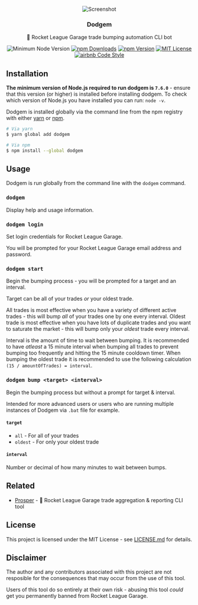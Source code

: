 <p align="center"><img src="screenshot.svg" alt="Screenshot"></p>
<h3 align="center">Dodgem</h3>
<p align="center">🎪 Rocket League Garage trade bumping automation CLI bot</p>
<p align="center">
	<img src="https://img.shields.io/node/v/dodgem.svg" alt="Minimum Node Version">
    <a href="https://www.npmjs.com/package/dodgem"><img src="https://img.shields.io/npm/dt/dodgem.svg" alt="npm Downloads"></a>
    <a href="https://www.npmjs.com/package/dodgem"><img src="https://img.shields.io/npm/v/dodgem.svg" alt="npm Version"></a>
    <a href="https://github.com/jamieweavis/dodgem/blob/master/LICENSE.md"><img src="https://img.shields.io/badge/license-MIT-blue.svg" alt="MIT License"></a>
    <a href="https://github.com/airbnb/javascript"><img src="https://img.shields.io/badge/codestyle-airbnb-fd5c63.svg" alt="airbnb Code Style"></a>
</p>

## Installation

**The minimum version of Node.js required to run dodgem is `7.6.0`** - ensure that this version (or higher) is installed before installing dodgem. To check which version of Node.js you have installed you can run: `node -v`.

Dodgem is installed globally via the command line from the npm registry with either [yarn](https://github.com/yarnpkg/yarn) or [npm](https://github.com/npm/npm).

```sh
# Via yarn
$ yarn global add dodgem

# Via npm
$ npm install --global dodgem
```

## Usage

Dodgem is run globally from the command line with the `dodgem` command.

### `dodgem`

Display help and usage information.

### `dodgem login`

Set login credentials for Rocket League Garage.

You will be prompted for your Rocket League Garage email address and password.

### `dodgem start`

Begin the bumping process - you will be prompted for a target and an interval.

Target can be all of your trades _or_ your oldest trade.

All trades is most effective when you have a variety of different active trades - this will bump _all_ of your trades one by one every interval. Oldest trade is most effective when you have lots of duplicate trades and you want to saturate the market - this will bump only your _oldest_ trade every interval.

Interval is the amount of time to wait between bumping. It is recommended to have _atleast_ a 15 minute interval when bumping all trades to prevent bumping too frequently and hitting the 15 minute cooldown timer. When bumping the oldest trade it is recommended to use the following calculation `(15 / amountOfTrades) = interval`.

### `dodgem bump <target> <interval>`

Begin the bumping process but without a prompt for target & interval.

Intended for more advanced users or users who are running multiple instances of Dodgem via `.bat` file for example.

#### `target`

- `all` - For all of your trades
- `oldest` - For only your oldest trade

#### `interval`

Number or decimal of how many minutes to wait between bumps.

## Related

* [Prosper](https://github.com/jamieweavis/prosper) - 💎 Rocket League Garage trade aggregation & reporting CLI tool

## License

This project is licensed under the MIT License - see [LICENSE.md](LICENSE.md) for details.

## Disclaimer

The author and any contributors associated with this project are not resposible for the consequences that may occur from the use of this tool.

Users of this tool do so entirely at their own risk - abusing this tool _could_ get you permanently banned from Rocket League Garage.
